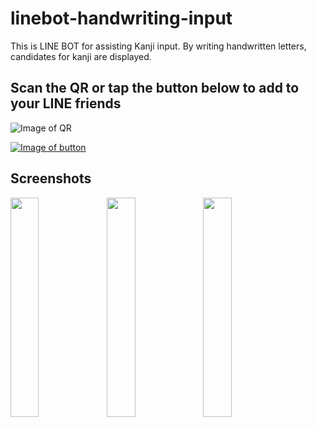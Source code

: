 # linebot-handwriting-input
This is LINE BOT for assisting Kanji input. By writing handwritten letters, candidates for kanji are displayed.
 
 
##  Scan the QR or tap the button below to add to your LINE friends
![Image of QR](https://snst-lab.github.io/linebot-handwriting-input/public/img/qr.png)
 
[![Image of button](https://scdn.line-apps.com/n/line_add_friends/btn/ja.png)](https://line.me/R/ti/p/%40pnp3361m)
 

##  Screenshots
<img align="left" width="30%" src="https://snst-lab.github.io/linebot-handwriting-input/public/img/screenshot1.jpg">
<img align="left" width="30%" src="https://snst-lab.github.io/linebot-handwriting-input/public/img/screenshot2.jpg">
<img align="left" width="30%" src="https://snst-lab.github.io/linebot-handwriting-input/public/img/screenshot3.jpg">